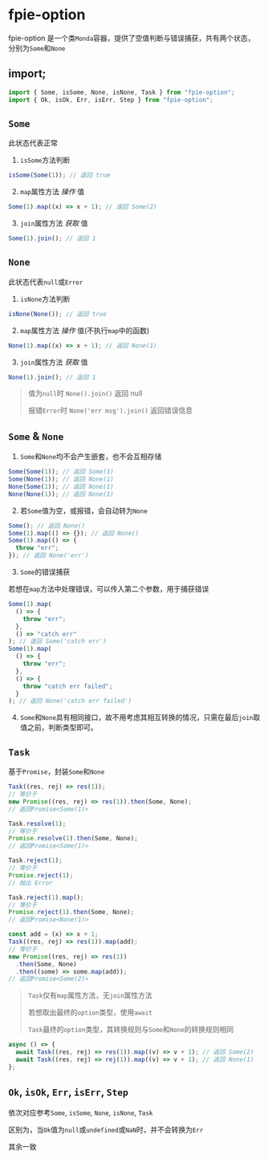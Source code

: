 # fpie-option

fpie-option 是一个类`Monda`容器，提供了空值判断与错误捕获，共有两个状态，分别为`Some`和`None`

## import;

```js
import { Some, isSome, None, isNone, Task } from "fpie-option";
import { Ok, isOk, Err, isErr, Step } from "fpie-option";
```

## `Some`

此状态代表正常

1. `isSome`方法判断

```js
isSome(Some(1)); // 返回 true
```

2. `map`属性方法 _操作_ 值

```js
Some(1).map((x) => x + 1); // 返回 Some(2)
```

3. `join`属性方法 _获取_ 值

```js
Some(1).join(); // 返回 1
```

## `None`

此状态代表`null`或`Error`

1. `isNone`方法判断

```js
isNone(None()); // 返回 true
```

2. `map`属性方法 _操作_ 值(不执行`map`中的函数)

```js
None(1).map((x) => x + 1); // 返回 None(1)
```

3. `join`属性方法 _获取_ 值

```js
None(1).join(); // 返回 1
```

> 值为`null`时 `None().join()` 返回 null
>
> 报错`Error`时 `None('err msg').join()` 返回错误信息

## `Some` & `None`

1. `Some`和`None`均不会产生嵌套，也不会互相存储

```js
Some(Some(1)); // 返回 Some(1)
Some(None(1)); // 返回 None(1)
None(Some(1)); // 返回 None(1)
None(None(1)); // 返回 None(1)
```

2. 若`Some`值为空，或报错，会自动转为`None`

```js
Some(); // 返回 None()
Some(1).map(() => {}); // 返回 None()
Some(1).map(() => {
  throw "err";
}); // 返回 None('err')
```

3. `Some`的错误捕获

若想在`map`方法中处理错误，可以传入第二个参数，用于捕获错误

```js
Some(1).map(
  () => {
    throw "err";
  },
  () => "catch err"
); // 返回 Some('catch err')
Some(1).map(
  () => {
    throw "err";
  },
  () => {
    throw "catch err failed";
  }
); // 返回 None('catch err failed')
```

4. `Some`和`None`具有相同接口，故不用考虑其相互转换的情况，只需在最后`join`取值之前，判断类型即可。

## `Task`

基于`Promise`，封装`Some`和`None`

```js
Task((res, rej) => res(1));
// 等价于
new Promise((res, rej) => res(1)).then(Some, None);
// 返回Promise<Some(1)>
```

```js
Task.resolve(1);
// 等价于
Promise.resolve(1).then(Some, None);
// 返回Promise<Some(1)>

Task.reject(1);
// 等价于
Promise.reject(1);
// 抛出 Error

Task.reject(1).map();
// 等价于
Promise.reject(1).then(Some, None);
// 返回Promise<None(1)>
```

```js
const add = (x) => x + 1;
Task((res, rej) => res(1)).map(add);
// 等价于
new Promise((res, rej) => res(1))
  .then(Some, None)
  .then((some) => some.map(add));
// 返回Promise<Some(2)>
```

> `Task`仅有`map`属性方法，无`join`属性方法
>
> 若想取出最终的`option`类型，使用`await`
>
> `Task`最终的`option`类型，其转换规则与`Some`和`None`的转换规则相同

```js
async () => {
  await Task((res, rej) => res(1)).map((v) => v + 1); // 返回 Some(2)
  await Task((res, rej) => rej(1)).map((v) => v + 1); // 返回 None(1)
};
```

## `Ok`, `isOk`, `Err`, `isErr`, `Step`

依次对应参考`Some`, `isSome`, `None`, `isNone`, `Task`

区别为，当`Ok`值为`null`或`undefined`或`NaN`时，并不会转换为`Err`

其余一致
